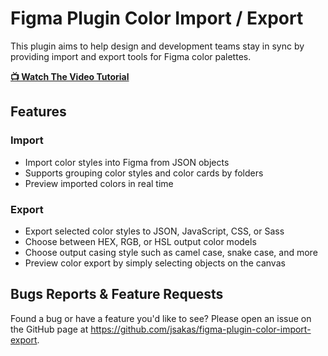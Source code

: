 # Figma Plugin Color Import / Export

This plugin aims to help design and development teams stay in sync by providing
import and export tools for Figma color palettes.

**[📺 Watch The Video
Tutorial](https://www.loom.com/share/202ecf92083e4d5788a7522d5fb3004d)**

## Features

### Import

- Import color styles into Figma from JSON objects
- Supports grouping color styles and color cards by folders
- Preview imported colors in real time

### Export

- Export selected color styles to JSON, JavaScript, CSS, or Sass
- Choose between HEX, RGB, or HSL output color models
- Choose output casing style such as camel case, snake case, and more
- Preview color export by simply selecting objects on the canvas

## Bugs Reports & Feature Requests

Found a bug or have a feature you'd like to see? Please open an issue on the
GitHub page at https://github.com/jsakas/figma-plugin-color-import-export.

